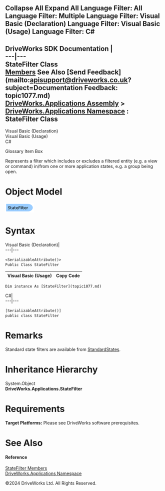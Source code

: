       

 Collapse All Expand All  Language Filter: All  Language Filter: Multiple  Language Filter: Visual Basic (Declaration) Language Filter: Visual Basic (Usage) Language Filter: C#  
---  
DriveWorks SDK Documentation  |   
---|---  
StateFilter Class   
[Members](topic1078.md) See Also [Send Feedback](mailto:apisupport@driveworks.co.uk?subject=Documentation Feedback: topic1077.md)  
[DriveWorks.Applications Assembly](topic13.md) > [DriveWorks.Applications Namespace](topic16.md) : StateFilter Class  
---  
  
Visual Basic (Declaration)    
Visual Basic (Usage)    
C# 

Glossary Item Box

Represents a filter which includes or excludes a filtered entity (e.g. a view or command) in/from one or more application states, e.g. a group being open. 

# Object Model

![](dotnetdiagramimages/image38.png)

# Syntax

Visual Basic (Declaration)|   
---|---  
      
    
    <SerializableAttribute()>
    Public Class StateFilter   
  
Visual Basic (Usage)| Copy Code  
---|---  
      
    
    Dim instance As [StateFilter](topic1077.md)  
  
C#|   
---|---  
      
    
    [SerializableAttribute()]
    public class StateFilter   
  
# Remarks

Standard state filters are available from [StandardStates](topic1067.md).

# Inheritance Hierarchy

System.Object  
**DriveWorks.Applications.StateFilter**  


# Requirements

**Target Platforms:** Please see DriveWorks software prerequisites.

# See Also

#### Reference

[StateFilter Members](topic1078.md)   
[DriveWorks.Applications Namespace](topic16.md)

©2024 DriveWorks Ltd. All Rights Reserved.
